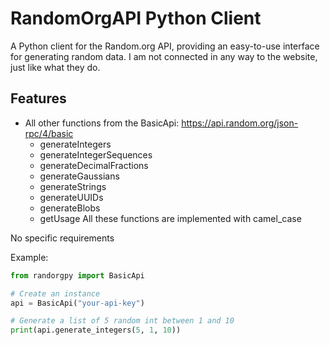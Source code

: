 # RandomOrgAPI Python Client

A Python client for the Random.org API, providing an easy-to-use interface for generating random data.
I am not connected in any way to the website, just like what they do.

## Features

- All other functions from the BasicApi: <https://api.random.org/json-rpc/4/basic>
  - generateIntegers
  - generateIntegerSequences
  - generateDecimalFractions
  - generateGaussians
  - generateStrings
  - generateUUIDs
  - generateBlobs
  - getUsage
  All these functions are implemented with camel_case

No specific requirements

Example:

```python
from randorgpy import BasicApi

# Create an instance 
api = BasicApi("your-api-key")

# Generate a list of 5 random int between 1 and 10
print(api.generate_integers(5, 1, 10))
